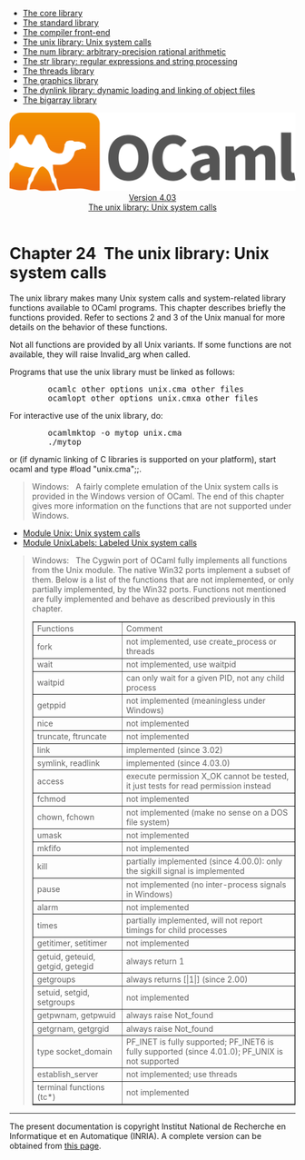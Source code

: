 <!-- ((! set title Manual !)) ((! set documentation !)) ((! set manual !)) ((! set nobreadcrumb !)) -->
<div class="manual content"><ul class="part_menu"><li><a href="core.html">The core library</a></li><li><a href="stdlib.html">The standard library</a></li><li><a href="parsing.html">The compiler front-end</a></li><li class="active"><a href="libunix.html">The unix library: Unix system calls</a></li><li><a href="libnum.html">The num library: arbitrary-precision rational arithmetic</a></li><li><a href="libstr.html">The str library: regular expressions and string processing</a></li><li><a href="libthreads.html">The threads library</a></li><li><a href="libgraph.html">The graphics library</a></li><li><a href="libdynlink.html">The dynlink library: dynamic loading and linking of object files</a></li><li><a href="libbigarray.html">The bigarray library</a></li></ul><header><nav class="toc brand"><a class="brand" href="https://ocaml.org/"><img src="colour-logo-gray.svg" class="svg" alt="OCaml"></a></nav><nav class="toc"><div class="toc_version"><a href="/docs" id="version-select">Version 4.03</a></div><div class="toc_title"><a href="#">The unix library: Unix system calls</a></div></nav></header>




<h1 class="chapter" id="sec519"><span>Chapter 24</span>&nbsp;&nbsp;The unix library: Unix system calls</h1>
<p>The <span class="c006">unix</span> library makes many Unix
system calls and system-related library functions available to
OCaml programs. This chapter describes briefly the functions
provided. Refer to sections 2&nbsp;and&nbsp;3 of the Unix manual for more
details on the behavior of these functions.</p><p>Not all functions are provided by all Unix variants. If some functions
are not available, they will raise <span class="c006">Invalid_arg</span> when called.</p><p>Programs that use the <span class="c006">unix</span> library must be linked as follows:
</p><pre>        ocamlc <span class="c012">other options</span> unix.cma <span class="c012">other files</span>
        ocamlopt <span class="c012">other options</span> unix.cmxa <span class="c012">other files</span>
</pre><p>
For interactive use of the <span class="c006">unix</span> library, do:
</p><pre>        ocamlmktop -o mytop unix.cma
        ./mytop
</pre><p>
or (if dynamic linking of C libraries is supported on your platform),
start <span class="c006">ocaml</span> and type <span class="c006">#load "unix.cma";;</span>.</p><blockquote class="quote"><span class="c010">Windows:</span>&nbsp;&nbsp;
A fairly complete emulation of the Unix system calls is provided in
the Windows version of OCaml. The end of this chapter gives
more information on the functions that are not supported under Windows.
</blockquote><ul class="ftoc2"><li class="li-links">
<a href="../../api/4.03/Unix.html">Module <span class="c006">Unix</span>: Unix system calls</a>
</li><li class="li-links"><a href="../../api/4.03/UnixLabels.html">Module <span class="c006">UnixLabels</span>: Labeled
Unix system calls</a>
</li></ul><blockquote class="quote"><span class="c010">Windows:</span>&nbsp;&nbsp;
The Cygwin port of OCaml fully implements all functions from
the Unix module. The native Win32 ports implement a subset of them.
Below is a list of the functions that are not implemented, or only
partially implemented, by the Win32 ports. Functions not mentioned are
fully implemented and behave as described previously in this chapter.<div class="center"><table class="c000 cellpadding1" border="1"><tbody><tr><td class="c017"><span class="c016">Functions</span></td><td class="c017"><span class="c016">Comment</span> </td></tr>
<tr><td class="c025">
<span class="c006">fork</span></td><td class="c024">not implemented, use <span class="c006">create_process</span> or threads </td></tr>
<tr><td class="c025"><span class="c006">wait</span></td><td class="c024">not implemented, use <span class="c006">waitpid</span> </td></tr>
<tr><td class="c025"><span class="c006">waitpid</span></td><td class="c024">can only wait for a given PID, not any child process </td></tr>
<tr><td class="c025"><span class="c006">getppid</span></td><td class="c024">not implemented (meaningless under Windows) </td></tr>
<tr><td class="c025"><span class="c006">nice</span></td><td class="c024">not implemented </td></tr>
<tr><td class="c025"><span class="c006">truncate</span>, <span class="c006">ftruncate</span></td><td class="c024">not implemented </td></tr>
<tr><td class="c025"><span class="c006">link</span></td><td class="c024">implemented (since 3.02) </td></tr>
<tr><td class="c025"><span class="c006">symlink</span>, <span class="c006">readlink</span></td><td class="c024">implemented (since 4.03.0) </td></tr>
<tr><td class="c025"><span class="c006">access</span></td><td class="c024">execute permission <span class="c006">X_OK</span> cannot be tested,
it just tests for read permission instead </td></tr>
<tr><td class="c025"><span class="c006">fchmod</span></td><td class="c024">not implemented </td></tr>
<tr><td class="c025"><span class="c006">chown</span>, <span class="c006">fchown</span></td><td class="c024">not implemented (make no sense on a DOS
file system) </td></tr>
<tr><td class="c025"><span class="c006">umask</span></td><td class="c024">not implemented </td></tr>
<tr><td class="c025"><span class="c006">mkfifo</span></td><td class="c024">not implemented </td></tr>
<tr><td class="c025"><span class="c006">kill</span></td><td class="c024">partially implemented (since 4.00.0): only the <span class="c006">sigkill</span> signal
is implemented </td></tr>
<tr><td class="c025"><span class="c006">pause</span></td><td class="c024">not implemented (no inter-process signals in Windows) </td></tr>
<tr><td class="c025"><span class="c006">alarm</span></td><td class="c024">not implemented </td></tr>
<tr><td class="c025"><span class="c006">times</span></td><td class="c024">partially implemented, will not report timings for child
processes </td></tr>
<tr><td class="c025"><span class="c006">getitimer</span>, <span class="c006">setitimer</span></td><td class="c024">not implemented </td></tr>
<tr><td class="c025"><span class="c006">getuid</span>, <span class="c006">geteuid</span>, <span class="c006">getgid</span>, <span class="c006">getegid</span></td><td class="c024">always return 1 </td></tr>
<tr><td class="c025"><span class="c006">getgroups</span></td><td class="c024">always returns <span class="c006">[|1|]</span> (since 2.00) </td></tr>
<tr><td class="c025"><span class="c006">setuid</span>, <span class="c006">setgid</span>, <span class="c006">setgroups</span></td><td class="c024">not implemented </td></tr>
<tr><td class="c025"><span class="c006">getpwnam</span>, <span class="c006">getpwuid</span></td><td class="c024">always raise <span class="c006">Not_found</span> </td></tr>
<tr><td class="c025"><span class="c006">getgrnam</span>, <span class="c006">getgrgid</span></td><td class="c024">always raise <span class="c006">Not_found</span> </td></tr>
<tr><td class="c025">type <span class="c006">socket_domain</span></td><td class="c024"><span class="c006">PF_INET</span> is fully supported;
<span class="c006">PF_INET6</span> is fully supported (since 4.01.0); <span class="c006">PF_UNIX</span> is not supported  </td></tr>
<tr><td class="c025"><span class="c006">establish_server</span></td><td class="c024">not implemented; use threads </td></tr>
<tr><td class="c025">terminal functions (<span class="c006">tc*</span>)</td><td class="c024">not implemented </td></tr>
</tbody></table></div></blockquote>
<hr>





<div class="copyright">The present documentation is copyright Institut National de Recherche en Informatique et en Automatique (INRIA). A complete version can be obtained from <a href="http://caml.inria.fr/pub/docs/manual-ocaml/">this page</a>.</div></div>